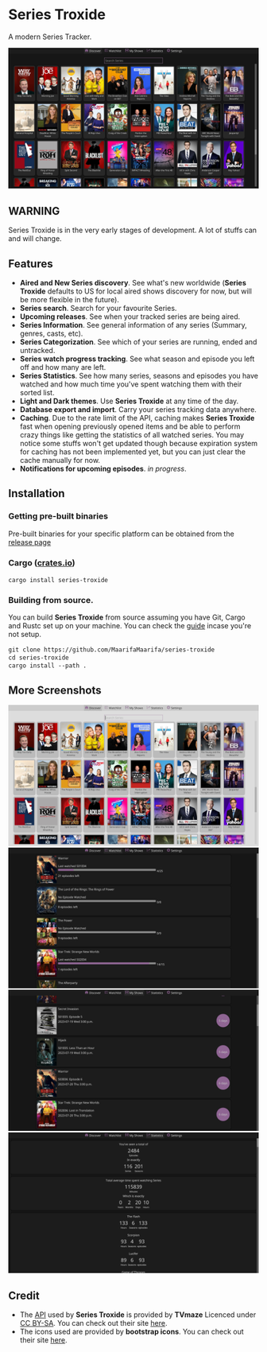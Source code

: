 # Series Troxide

A modern Series Tracker.

![](screenshots/discover-page-dark.png)

## WARNING

Series Troxide is in the very early stages of development. A lot of stuffs can and will change.

## Features
- **Aired and New Series discovery**. See what's new worldwide (**Series Troxide** defaults to US for local aired shows discovery for now, but will be more flexible in the future).
- **Series search**. Search for your favourite Series.
- **Upcoming releases**. See when your tracked series are being aired.
- **Series Information**. See general information of any series (Summary, genres, casts, etc).
- **Series Categorization**. See which of your series are running, ended and untracked.
- **Series watch progress tracking**. See what season and episode you left off and how many are left.
- **Series Statistics**. See how many series, seasons and episodes you have watched and how much time you've spent watching them with their sorted list.
- **Light and Dark themes**. Use **Series Troxide** at any time of the day.
- **Database export and import**. Carry your series tracking data anywhere.
- **Caching**. Due to the rate limit of the API, caching makes **Series Troxide** fast when opening previously opened items and be able to perform crazy things like getting the statistics of all watched series. You may notice some stuffs won't get updated though because expiration system for caching has not been implemented yet, but you can just clear the cache manually for now.
- **Notifications for upcoming episodes**. _in progress_.

## Installation

### Getting pre-built binaries
Pre-built binaries for your specific platform can be obtained from the [release page](https://github.com/MaarifaMaarifa/series-troxide/releases)

### Cargo ([crates.io](https://crates.io/crates/series-troxide))
```shell
cargo install series-troxide
```
### Building from source.
You can build **Series Troxide** from source assuming you have Git, Cargo and Rustc set up on your machine. You can check the [guide](https://rustup.rs/) incase you're not setup.
```shell
git clone https://github.com/MaarifaMaarifa/series-troxide
cd series-troxide
cargo install --path .
```
## More Screenshots
![Light Variant Discover page](screenshots/discover-page-light.png)
![Watchlist page](screenshots/watchlist-page.png)
![My Shows page](screenshots/my-shows-page.png)
![Statistics](screenshots/statistics-page.png)

## Credit
- The [API](https://en.wikipedia.org/wiki/API) used by **Series Troxide** is provided by **TVmaze** Licenced under [CC BY-SA](https://creativecommons.org/licenses/by-sa/4.0/). You can check out their site [here](https://www.tvmaze.com/).
- The icons used are provided by **bootstrap icons**. You can check out their site [here](https://icons.getbootstrap.com/).
